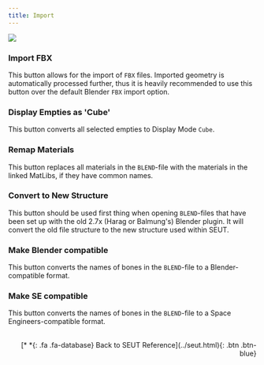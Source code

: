 ```yaml
---
title: Import
---
```

![](/modding-reference/assets/images/reference/seut/import_1.png)

### Import FBX
This button allows for the import of `FBX` files. Imported geometry is automatically processed further, thus it is heavily recommended to use this button over the default Blender `FBX` import option.

### Display Empties as 'Cube'
This button converts all selected empties to Display Mode `Cube`.

### Remap Materials
This button replaces all materials in the `BLEND`-file with the materials in the linked MatLibs, if they have common names.

### Convert to New Structure
This button should be used first thing when opening `BLEND`-files that have been set up with the old 2.7x (Harag or Balmung's) Blender plugin. It will convert the old file structure to the new structure used within SEUT.

### Make Blender compatible
This button converts the names of bones in the `BLEND`-file to a Blender-compatible format.

### Make SE compatible
This button converts the names of bones in the `BLEND`-file to a Space Engineers-compatible format.
<br><br/>
<p style="text-align:right">[*&nbsp;*{: .fa .fa-database} Back to SEUT Reference](../seut.html){: .btn .btn-blue}</p>
